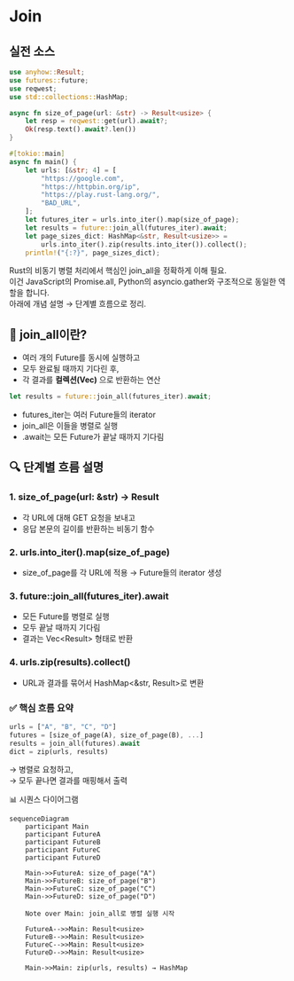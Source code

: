 # Join

## 실전 소스

```rust
use anyhow::Result;
use futures::future;
use reqwest;
use std::collections::HashMap;

async fn size_of_page(url: &str) -> Result<usize> {
    let resp = reqwest::get(url).await?;
    Ok(resp.text().await?.len())
}

#[tokio::main]
async fn main() {
    let urls: [&str; 4] = [
        "https://google.com",
        "https://httpbin.org/ip",
        "https://play.rust-lang.org/",
        "BAD_URL",
    ];
    let futures_iter = urls.into_iter().map(size_of_page);
    let results = future::join_all(futures_iter).await;
    let page_sizes_dict: HashMap<&str, Result<usize>> =
        urls.into_iter().zip(results.into_iter()).collect();
    println!("{:?}", page_sizes_dict);

```

Rust의 비동기 병렬 처리에서 핵심인 join_all을 정확하게 이해 필요.  
이건 JavaScript의 Promise.all, Python의 asyncio.gather와 구조적으로 동일한 역할을 합니다.  
아래에 개념 설명 → 단계별 흐름으로 정리.  

## 🧩 join_all이란?
- 여러 개의 Future를 동시에 실행하고
- 모두 완료될 때까지 기다린 후,
- 각 결과를 **컬렉션(Vec)** 으로 반환하는 연산
```rust
let results = future::join_all(futures_iter).await;
```

- futures_iter는 여러 Future들의 iterator
- join_all은 이들을 병렬로 실행
- .await는 모든 Future가 끝날 때까지 기다림

## 🔍 단계별 흐름 설명
### 1. size_of_page(url: &str) -> Result<usize>
- 각 URL에 대해 GET 요청을 보내고
- 응답 본문의 길이를 반환하는 비동기 함수

### 2. urls.into_iter().map(size_of_page)
- size_of_page를 각 URL에 적용 → Future들의 iterator 생성

### 3. future::join_all(futures_iter).await
- 모든 Future를 병렬로 실행
- 모두 끝날 때까지 기다림
- 결과는 Vec<Result<usize>> 형태로 반환

### 4. urls.zip(results).collect()
- URL과 결과를 묶어서 HashMap<&str, Result<usize>>로 변환

### ✅ 핵심 흐름 요약
```rust
urls = ["A", "B", "C", "D"]
futures = [size_of_page(A), size_of_page(B), ...]
results = join_all(futures).await
dict = zip(urls, results)
```

→ 병렬로 요청하고,  
→ 모두 끝나면 결과를 매핑해서 출력  

📊 시퀀스 다이어그램
```mermaid
sequenceDiagram
    participant Main
    participant FutureA
    participant FutureB
    participant FutureC
    participant FutureD

    Main->>FutureA: size_of_page("A")
    Main->>FutureB: size_of_page("B")
    Main->>FutureC: size_of_page("C")
    Main->>FutureD: size_of_page("D")

    Note over Main: join_all로 병렬 실행 시작

    FutureA-->>Main: Result<usize>
    FutureB-->>Main: Result<usize>
    FutureC-->>Main: Result<usize>
    FutureD-->>Main: Result<usize>

    Main->>Main: zip(urls, results) → HashMap
```






